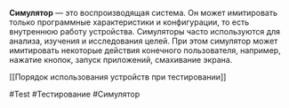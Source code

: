 **Симулятор** — это воспроизводящая система. Он может имитировать только программные характеристики и конфигурации, то есть внутреннюю работу устройства. Симуляторы часто используются для анализа, изучения и исследования целей. При этом симулятор может имитировать некоторые действия конечного пользователя, например, нажатие кнопок, запуск приложений, смахивание экрана.

[[Порядок использования устройств при тестировании]]

#Test #Тестирование #Симулятор 